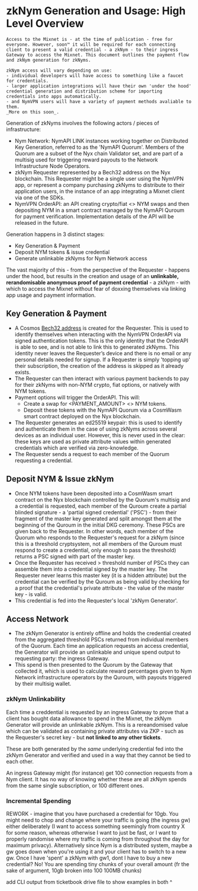# zkNym Generation and Usage: High Level Overview

```admonish info
Access to the Mixnet is - at the time of publication - free for everyone. However, soon™ it will be required for each connecting client to present a valid credential - a zkNym - to their ingress Gateway to access the Mixnet. This document outlines the payment flow and zkNym generation for zkNyms.

zkNym access will vary depending on use:
- individual developers will have access to something like a faucet for credentials.
- larger application integrations will have their own 'under the hood' credential generation and distribution scheme for importing credentials into apps automatically.
- and NymVPN users will have a variety of payment methods avaliable to them.
_More on this soon_.
```

Generation of zkNyms involves the following actors / pieces of infrastructure:
- Nym Network: NymAPI LINK instances working together on Distributed Key Generation, referred to as the 'NymAPI Quorum'. Members of the Quorum are a subset of the Nyx chain Validator set, and are part of a multisig used for triggering reward payouts to the Network Infrastructure Node Operators.
- zkNym Requester represented by a Bech32 address on the Nyx blockchain. This Requester might be a single user using the NymVPN app, or represent a company purchasing zkNyms to distribute to their application users, in the instance of an app integrating a Mixnet client via one of the SDKs.
- NymVPN OrderAPI: an API creating crypto/fiat <> NYM swaps and then depositing NYM in a smart contract managed by the NymAPI Quroum for payment verification. Implementation details of the API will be released in the future.

Generation happens in 3 distinct stages:
- Key Generation & Payment
- Deposit NYM tokens & issue credential
- Generate unlinkable zkNyms for Nym Network access

The vast majority of this - from the perspective of the Requester - happens under the hood, but results in the creation and usage of an **unlinkable, rerandomisable anonymous proof of payment credential** - a zkNym - with which to access the Mixnet without fear of doxxing themselves via linking app usage and payment information.

## Key Generation & Payment
- A Cosmos [Bech32 address](https://docs.cosmos.network/main/build/spec/addresses/bech32) is created for the Requester.
This is used to identify themselves when interacting with the NymVPN OrderAPI via signed authentication tokens. This is the only identity that the OrderAPI is able to see, and is not able to link this to generated zkNyms. This identity never leaves the Requester’s device and there is no email or any personal details needed for signup. If a Requester is simply 'topping up' their subscription, the creation of the address is skipped as it already exists.
- The Requester can then interact with various payment backends to pay for their zkNyms with non-NYM crypto, fiat options, or natively with NYM tokens.
- Payment options will trigger the OrderAPI. This will:
  - Create a swap for <PAYMENT_AMOUNT> <> NYM tokens.
  - Deposit these tokens with the NymAPI Quorum via a CosmWasm smart contract deployed on the Nyx blockchain.
- The Requester generates an ed25519 keypair: this is used to identify and authenticate them in the case of using zkNyms across several devices as an individual user. However, this is never used in the clear: these keys are used as private attribute values within generated credentials which are verified via zero-knowledge.
- The Requester sends a request to each member of the Quorum requesting a credential.

## Deposit NYM & Issue zkNym
- Once NYM tokens have been deposited into a CosmWasm smart contract on the Nyx blockchain controlled by the Quorum's multisig and a credential is requested, each member of the Quroum create a partial blinded signature - a 'partial signed credential' ('PSC') - from their fragment of the master key generated and split amongst them at the beginning of the Quroum in the initial DKG ceremony. These PSCs are given back to the Requester. In other words, each member of the Quorum who responds to the Requester's request for a zkNym (since this is a threshold cryptsystem, not all members of the Quroum must respond to create a credential, only enough to pass the threshold) returns a PSC signed with part of the master key.
- Once the Requester has received > threshold number of PSCs they can assemble them into a credential signed by the master key. The Requester never learns this master key (it is a hidden attribute) but the credential can be verified by the Quroum as being valid by checking for a proof that the credential's private attribute - the value of the master key - is valid.
- This credential is fed into the Requester's local 'zkNym Generator'.

## Access Network
- The zkNym Generator is entirely offline and holds the credential created from the aggregated threshold PSCs returned from individual members of the Quorum. Each time an application requests an access credential, the Generator will provide an unlinkable and unique spend output to requesting party: the ingress Gateway.
- This spend is then presented to the Quorum by the Gateway that collected it, which is used to calculate reward percentages given to Nym Network infrastructure operators by the Quroum, with payouts triggered by their multisig wallet.

### zkNym Unlinkability
Each time a creddential is requested by an ingress Gateway to prove that a client has bought data allowance to spend in the Mixnet, the zkNym Generator will provide an unlinkable zkNym. This is a rereandomised value which can be validated as containing private attributes via ZKP - such as the Requester's secret key - but **not linked to any other tickets**.

<add code example here from doc> These are both generated by the _same_ underlying credential fed into the zkNym Generator and verified and used in a way that they cannot be tied to each other.

An ingress Gateway might (for instance) get 100 connection requests from a Nym client. It has no way of knowing whether these are all zkNym spends from the same single subscription, or 100 different ones.

### Incremental Spending
REWORK - imagine that you have purchased a credential for 10gb. You might need to chop and change where your traffic is going (the ingress gw) either deliberately (I want to access something seemingly from country X for some reason, whereas otherwise I want to just be fast, or I want to properly randomise where my traffic is coming from throughout the day for maximum privacy). Alternatively since Nym is a distributed system, maybe a gw goes down when you're using it and your client has to switch to a new gw. Once I have 'spent' a zkNym with gw1, dont I have to buy a new credential? No! You are spending tiny chunks of your overall amount (fr the sake of argument, 10gb broken into 100 100MB chunks)

add CLI output from ticketbook drive file to show examples in both ^
